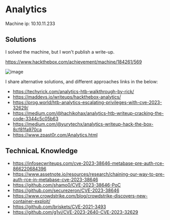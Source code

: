 # Analytics

Machine ip: 10.10.11.233

## Solutions
I solved the machine, but I won't publish a write-up. 

https://www.hackthebox.com/achievement/machine/184261/569

![image](https://github.com/h4md153v63n/CTFs/assets/5091265/91f2aa5c-6c81-4cde-94f5-7706a532b789)

I share alternative solutions, and different approaches links in the below:
+ https://techyrick.com/analytics-htb-walkthrough-by-rick/
+ https://maddevs.io/writeups/hackthebox-analytics/
+ https://prog.world/htb-analytics-escalating-privileges-with-cve-2023-32629/
+ https://medium.com/@hachikohax/analytics-htb-writeup-cracking-the-code-3344c5c05b63
+ https://medium.com/@yurytechx/analytics-writeup-hack-the-box-8cf81fa970ca
+ https://www.zpast0r.com/Analytics.html


## TechnicaL Knowledge
+ https://infosecwriteups.com/cve-2023-38646-metabase-pre-auth-rce-866220684396
+ https://www.assetnote.io/resources/research/chaining-our-way-to-pre-auth-rce-in-metabase-cve-2023-38646
+ https://github.com/shamo0/CVE-2023-38646-PoC
+ https://github.com/securezeron/CVE-2023-38646
+ https://www.crowdstrike.com/blog/crowdstrike-discovers-new-container-exploit/
+ https://github.com/briskets/CVE-2021-3493
+ https://github.com/g1vi/CVE-2023-2640-CVE-2023-32629
